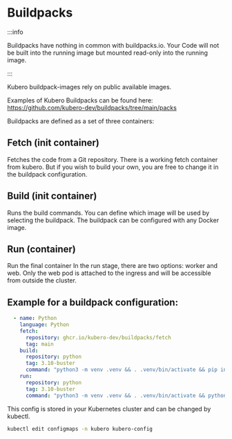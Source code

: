 # Buildpacks

:::info

Buildpacks have nothing in common with buildpacks.io. Your Code will not be built into the running image but mounted read-only into the running image.

:::

Kubero buildpack-images rely on public available images.

Examples of Kubero Buildpacks can be found here: https://github.com/kubero-dev/buildpacks/tree/main/packs


Buildpacks are defined as a set of three containers:

## Fetch (init container)
Fetches the code from a Git repository.
There is a working fetch container from kubero. But if you wish to build your own, you are free to change it in the buildpack configuration.

## Build (init container)
Runs the build commands.
You can define which image will be used by selecting the buildpack. The buildpack can be configured with any Docker image.

## Run (container)
Run the final container
In the run stage, there are two options: worker and web. Only the web pod is attached to the ingress and will be accessible from outside the cluster.

## Example for a buildpack configuration:

```yaml
  - name: Python
    language: Python
    fetch:
      repository: ghcr.io/kubero-dev/buildpacks/fetch
      tag: main
    build:
      repository: python
      tag: 3.10-buster
      command: "python3 -m venv .venv && . .venv/bin/activate && pip install -r requirements.txt"
    run:
      repository: python
      tag: 3.10-buster
      command: "python3 -m venv .venv && . .venv/bin/activate && python3 main.py"
```

This config is stored in your Kubernetes cluster and can be changed by kubectl.

```bash
kubectl edit configmaps -n kubero kubero-config
```